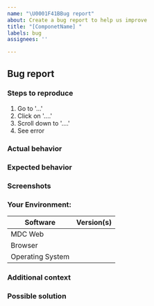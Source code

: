 ```yaml
---
name: "\U0001F41BBug report"
about: Create a bug report to help us improve
title: "[ComponetName] "
labels: bug
assignees: ''

---
```


<!--
Thanks for reporting the issue!

  - Use these starter kits to host your demo:

    Glitch: https://glitch.com/edit/#!/remix/new-web
    Codepen: https://codepen.io/abhiomkar/pen/gQWarJ

  - For general questions:

    Stack Overflow: https://stackoverflow.com/questions/tagged/material-components+web
    Discord chat room: https://discord.gg/material-components
-->

## Bug report
<!-- A clear and concise description of what the bug is. -->

### Steps to reproduce
1. Go to '...'
2. Click on '....'
3. Scroll down to '....'
4. See error

### Actual behavior
<!-- Please describe actual behaviour of the issue that you're observing. -->

### Expected behavior
<!-- A clear and concise description of what you expected to happen. -->

### Screenshots
<!-- If applicable, add screenshots to help explain your issue. -->

### Your Environment:

<!-- please complete the following information -->

| Software         | Version(s) |
| ---------------- | ---------- |
| MDC Web          |
| Browser          |
| Operating System |

### Additional context
<!-- Add any other context about the problem here. -->

### Possible solution
<!-- Add any other context about the problem here. -->
